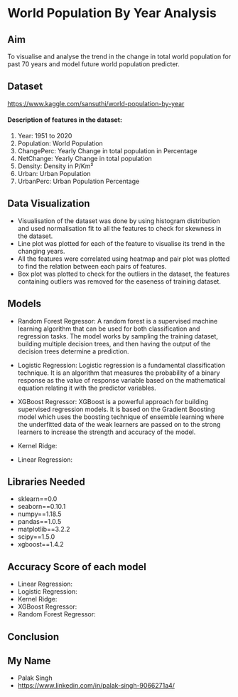 # World Population By Year Analysis
## Aim
To visualise and analyse the trend in the change in total world population for past 70 years and model future world population predicter. 

## Dataset
https://www.kaggle.com/sansuthi/world-population-by-year

#### Description of features in the dataset:
1. Year: 1951 to 2020
2. Population: World Population
3. ChangePerc: Yearly Change in total population in Percentage
4. NetChange: Yearly Change in total population
5. Density: Density in P/Km²
6. Urban: Urban Population
7. UrbanPerc: Urban Population Percentage

## Data Visualization
* Visualisation of the dataset was done by using histogram distribution and used normalisation fit to all the features to check for skewness in the dataset.
* Line plot was plotted for each of the feature to visualise its trend in the changing years.
* All the features were correlated using heatmap and pair plot was plotted to find the relation between each pairs of features.
* Box plot was plotted to check for the outliers in the dataset, the features containing outliers was removed for the easeness of training dataset.

## Models
* Random Forest Regressor: A random forest is a supervised machine learning algorithm that can be used for both classification and regression tasks. The model works by sampling the training dataset, building multiple decision trees, and then having the output of the decision trees determine a prediction.

* Logistic Regression: Logistic regression is a fundamental classification technique. It is an algorithm that measures the probability of a binary response as the value of response variable based on the mathematical equation relating it with the predictor variables.

* XGBoost Regressor: XGBoost is a powerful approach for building supervised regression models. It is based on the Gradient Boosting model which uses the boosting technique of ensemble learning where the underfitted data of the weak learners are passed on to the strong learners to increase the strength and accuracy of the model.

* Kernel Ridge:

* Linear Regression:

## Libraries Needed
* sklearn==0.0
* seaborn==0.10.1
* numpy==1.18.5
* pandas==1.0.5
* matplotlib==3.2.2
* scipy==1.5.0
* xgboost==1.4.2

## Accuracy Score of each model
* Linear Regression:
* Logistic Regression:
* Kernel Ridge:
* XGBoost Regressor:
* Random Forest Regressor:

## Conclusion

## My Name
* Palak Singh
* https://www.linkedin.com/in/palak-singh-9066271a4/

